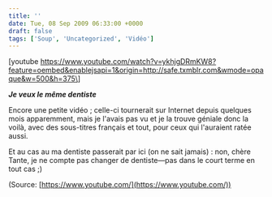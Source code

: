 ```yaml
---
title: ''
date: Tue, 08 Sep 2009 06:33:00 +0000
draft: false
tags: ['Soup', 'Uncategorized', 'Vidéo']
---
```


\[youtube https://www.youtube.com/watch?v=ykhjgDRmKW8?feature=oembed&enablejsapi=1&origin=http://safe.txmblr.com&wmode=opaque&w=500&h=375\]

**_Je veux le même dentiste_**

Encore une petite vidéo ; celle-ci tournerait sur Internet depuis quelques mois apparemment, mais je l'avais pas vu et je la trouve géniale donc la voilà, avec des sous-titres français et tout, pour ceux qui l'auraient ratée aussi.

Et au cas au ma dentiste passerait par ici (on ne sait jamais) : non, chère Tante, je ne compte pas changer de dentiste—pas dans le court terme en tout cas ;)

(Source: [https://www.youtube.com/](https://www.youtube.com/))